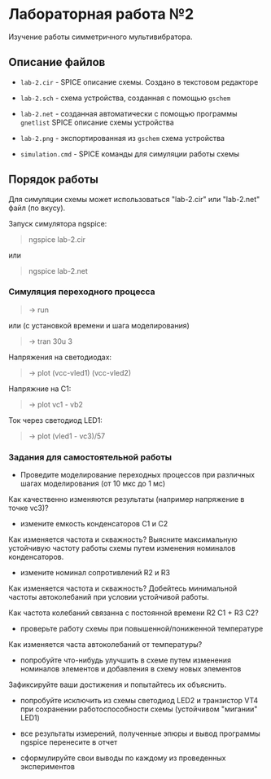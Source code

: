 # Лабораторная работа №2
Изучение работы симметричного мультивибратора.

## Описание файлов

* `lab-2.cir` - SPICE описание схемы. Создано в текстовом редакторе

* `lab-2.sch` - схема устройства, созданная с помощью `gschem`

* `lab-2.net` - созданная автоматически с помощью программы `gnetlist`
SPICE описание схемы устройства

* `lab-2.png` - экспортированная из `gschem` схема устройства

* `simulation.cmd` - SPICE команды для симуляции работы схемы

## Порядок работы
Для симуляции схемы может использоваться "lab-2.cir" или "lab-2.net" файл
(по вкусу).

Запуск симулятора ngspice:

> ngspice lab-2.cir

или

> ngspice lab-2.net

### Симуляция переходного процесса

> -> run

или (с установкой времени и шага моделирования)

> -> tran 30u 3

Напряжения на светодиодах:

> -> plot (vcc-vled1) (vcc-vled2)

Напряжние на C1:

> -> plot vc1 - vb2

Ток через светодиод LED1:

> -> plot (vled1 - vc3)/57

### Задания для самостоятельной работы

* Проведите моделирование переходных процессов
при различных шагах моделирования (от 10 мкс до 1 мс)

Как качественно изменяются результаты (например напряжение в точке vc3)?

* измените емкость конденсаторов C1 и C2

Как изменяется частота и скважность?
Выясните максимальную устойчивую частоту работы схемы путем
изменения номиналов конденсаторов.

* измените номинал сопротивлений R2 и R3

Как изменяется частота и скважность?
Добейтесь минимальной частоты автоколебаний при условии устойчивой работы.

Как частота колебаний связанна с постоянной времени R2 C1 + R3 C2?

* проверьте работу схемы при повышенной/пониженной температуре

Как изменяется часта автоколебаний от температуры?

* попробуйте что-нибудь улучшить в схеме путем изменения номиналов элементов
и добавления в схему новых элементов

Зафиксируйте ваши достижения и попытайтесь их объяснить.

* попробуйте исключить из схемы светодиод LED2 и транзистор VT4 при
сохранении работоспособности схемы (устойчивом "мигании" LED1)

* все результаты измерений, полученные эпюры и вывод программы ngspice
перенесите в отчет

* сформулируйте свои выводы по каждому из проведенных экспериментов

